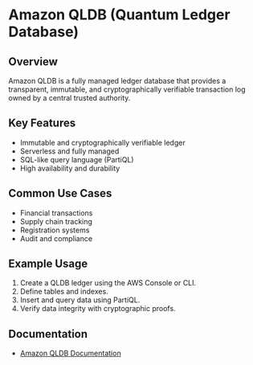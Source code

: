 # Amazon QLDB (Quantum Ledger Database)

## Overview
Amazon QLDB is a fully managed ledger database that provides a transparent, immutable, and cryptographically verifiable transaction log owned by a central trusted authority.

## Key Features
- Immutable and cryptographically verifiable ledger
- Serverless and fully managed
- SQL-like query language (PartiQL)
- High availability and durability

## Common Use Cases
- Financial transactions
- Supply chain tracking
- Registration systems
- Audit and compliance

## Example Usage
1. Create a QLDB ledger using the AWS Console or CLI.
2. Define tables and indexes.
3. Insert and query data using PartiQL.
4. Verify data integrity with cryptographic proofs.

## Documentation
- [Amazon QLDB Documentation](https://docs.aws.amazon.com/qldb/)
